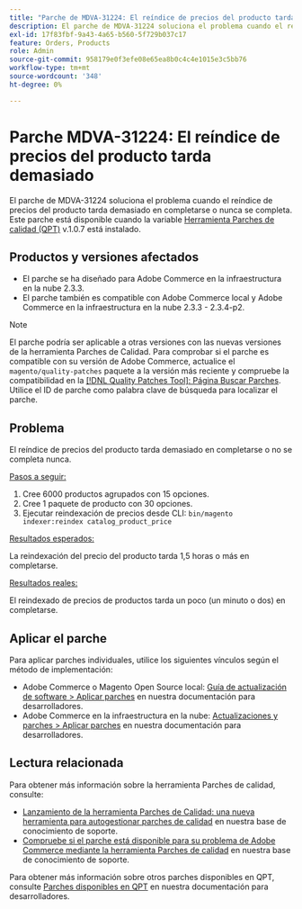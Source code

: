 ```yaml
---
title: "Parche de MDVA-31224: El reíndice de precios del producto tarda demasiado"
description: El parche de MDVA-31224 soluciona el problema cuando el reíndice de precios del producto tarda demasiado en completarse o nunca se completa. Este parche está disponible cuando está instalada la [Quality Patches Tool (QPT)](https://devdocs.magento.com/guides/v2.4/comp-mgr/patching.html#mqp) v.1.0.7.
exl-id: 17f83fbf-9a43-4a65-b560-5f729b037c17
feature: Orders, Products
role: Admin
source-git-commit: 958179e0f3efe08e65ea8b0c4c4e1015e3c5bb76
workflow-type: tm+mt
source-wordcount: '348'
ht-degree: 0%

---
```


# Parche MDVA-31224: El reíndice de precios del producto tarda demasiado

El parche de MDVA-31224 soluciona el problema cuando el reíndice de precios del producto tarda demasiado en completarse o nunca se completa. Este parche está disponible cuando la variable [Herramienta Parches de calidad (QPT)](https://devdocs.magento.com/guides/v2.4/comp-mgr/patching.html#mqp) v.1.0.7 está instalado.

## Productos y versiones afectados

* El parche se ha diseñado para Adobe Commerce en la infraestructura en la nube 2.3.3.
* El parche también es compatible con Adobe Commerce local y Adobe Commerce en la infraestructura en la nube 2.3.3 - 2.3.4-p2.

>[!NOTE]
>
>El parche podría ser aplicable a otras versiones con las nuevas versiones de la herramienta Parches de Calidad. Para comprobar si el parche es compatible con su versión de Adobe Commerce, actualice el `magento/quality-patches` paquete a la versión más reciente y compruebe la compatibilidad en la [[!DNL Quality Patches Tool]: Página Buscar Parches](https://devdocs.magento.com/quality-patches/tool.html#patch-grid). Utilice el ID de parche como palabra clave de búsqueda para localizar el parche.

## Problema

El reíndice de precios del producto tarda demasiado en completarse o no se completa nunca.

<u>Pasos a seguir:</u>

1. Cree 6000 productos agrupados con 15 opciones.
1. Cree 1 paquete de producto con 30 opciones.
1. Ejecutar reindexación de precios desde CLI:     `bin/magento indexer:reindex catalog_product_price`

<u>Resultados esperados:</u>

La reindexación del precio del producto tarda 1,5 horas o más en completarse.

<u>Resultados reales:</u>

El reindexado de precios de productos tarda un poco (un minuto o dos) en completarse.

## Aplicar el parche

Para aplicar parches individuales, utilice los siguientes vínculos según el método de implementación:

* Adobe Commerce o Magento Open Source local: [Guía de actualización de software > Aplicar parches](https://devdocs.magento.com/guides/v2.4/comp-mgr/patching/mqp.html) en nuestra documentación para desarrolladores.
* Adobe Commerce en la infraestructura en la nube: [Actualizaciones y parches > Aplicar parches](https://devdocs.magento.com/cloud/project/project-patch.html) en nuestra documentación para desarrolladores.

## Lectura relacionada

Para obtener más información sobre la herramienta Parches de calidad, consulte:

* [Lanzamiento de la herramienta Parches de Calidad: una nueva herramienta para autogestionar parches de calidad](/help/announcements/adobe-commerce-announcements/magento-quality-patches-released-new-tool-to-self-serve-quality-patches.md) en nuestra base de conocimiento de soporte.
* [Compruebe si el parche está disponible para su problema de Adobe Commerce mediante la herramienta Parches de calidad](/help/support-tools/patches-available-in-qpt-tool/check-patch-for-magento-issue-with-magento-quality-patches.md) en nuestra base de conocimiento de soporte.

Para obtener más información sobre otros parches disponibles en QPT, consulte [Parches disponibles en QPT](https://devdocs.magento.com/quality-patches/tool.html#patch-grid) en nuestra documentación para desarrolladores.
